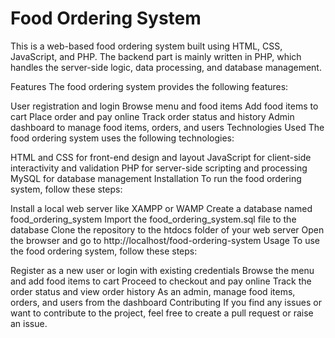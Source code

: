 # Food Ordering System
This is a web-based food ordering system built using HTML, CSS, JavaScript, and PHP. The backend part is mainly written in PHP, which handles the server-side logic, data processing, and database management.

Features
The food ordering system provides the following features:

User registration and login
Browse menu and food items
Add food items to cart
Place order and pay online
Track order status and history
Admin dashboard to manage food items, orders, and users
Technologies Used
The food ordering system uses the following technologies:

HTML and CSS for front-end design and layout
JavaScript for client-side interactivity and validation
PHP for server-side scripting and processing
MySQL for database management
Installation
To run the food ordering system, follow these steps:

Install a local web server like XAMPP or WAMP
Create a database named food_ordering_system
Import the food_ordering_system.sql file to the database
Clone the repository to the htdocs folder of your web server
Open the browser and go to http://localhost/food-ordering-system
Usage
To use the food ordering system, follow these steps:

Register as a new user or login with existing credentials
Browse the menu and add food items to cart
Proceed to checkout and pay online
Track the order status and view order history
As an admin, manage food items, orders, and users from the dashboard
Contributing
If you find any issues or want to contribute to the project, feel free to create a pull request or raise an issue.